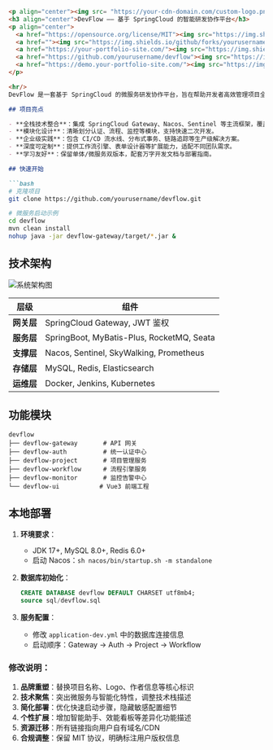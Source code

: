 ```markdown
<p align="center"><img src= "https://your-cdn-domain.com/custom-logo.png" alt="DevFlow" width="300" /></p>
<h3 align="center">DevFlow —— 基于 SpringCloud 的智能研发协作平台</h3>
<p align="center">
  <a href="https://opensource.org/license/MIT"><img src="https://img.shields.io/badge/License-MIT-blue" alt="MIT License"></a>
  <a href=""><img src="https://img.shields.io/github/forks/yourusername/devflow?color=green" alt="Forks"></a>
  <a href="https://your-portfolio-site.com/"><img src="https://img.shields.io/badge/DevFlow-官网-green" alt="Official"></a>
  <a href="https://github.com/yourusername/devflow"><img src="https://img.shields.io/github/stars/yourusername/devflow?style=flat-square&color=blue" alt="Stars"></a>    
  <a href="https://demo.your-portfolio-site.com/"><img src="https://img.shields.io/badge/DevFlow-体验地址-blue" alt="Demo"></a>  
</p>

<hr/>
DevFlow 是一套基于 SpringCloud 的微服务研发协作平台，旨在帮助开发者高效管理项目全生命周期。项目聚焦于技术深度与实践落地，适合作为全栈能力提升的实战案例。

## 项目亮点

- **全栈技术整合**：集成 SpringCloud Gateway、Nacos、Sentinel 等主流框架，覆盖微服务核心场景。
- **模块化设计**：清晰划分认证、流程、监控等模块，支持快速二次开发。
- **企业级实践**：包含 CI/CD 流水线、分布式事务、链路追踪等生产级解决方案。
- **深度可定制**：提供工作流引擎、表单设计器等扩展能力，适配不同团队需求。
- **学习友好**：保留单体/微服务双版本，配套万字开发文档与部署指南。

## 快速开始

```bash
# 克隆项目
git clone https://github.com/yourusername/devflow.git

# 微服务启动示例
cd devflow
mvn clean install
nohup java -jar devflow-gateway/target/*.jar &
```

## 技术架构

![系统架构图](https://your-cdn-domain.com/architecture.png)

| 层级       | 组件                                                                 |
|------------|----------------------------------------------------------------------|
| **网关层** | SpringCloud Gateway, JWT 鉴权                                       |
| **服务层** | SpringBoot, MyBatis-Plus, RocketMQ, Seata                           |
| **支撑层** | Nacos, Sentinel, SkyWalking, Prometheus                             |
| **存储层** | MySQL, Redis, Elasticsearch                                         |
| **运维层** | Docker, Jenkins, Kubernetes                                         |

## 功能模块

```
devflow
├── devflow-gateway       # API 网关
├── devflow-auth          # 统一认证中心
├── devflow-project       # 项目管理服务
├── devflow-workflow      # 流程引擎服务
├── devflow-monitor       # 监控告警中心
└── devflow-ui           # Vue3 前端工程
```

## 本地部署

1. **环境要求**：
   - JDK 17+, MySQL 8.0+, Redis 6.0+
   - 启动 Nacos：`sh nacos/bin/startup.sh -m standalone`
   
2. **数据库初始化**：
   ```sql
   CREATE DATABASE devflow DEFAULT CHARSET utf8mb4;
   source sql/devflow.sql
   ```

3. **服务配置**：
   - 修改 `application-dev.yml` 中的数据库连接信息
   - 启动顺序：Gateway → Auth → Project → Workflow



### 修改说明：
1. **品牌重塑**：替换项目名称、Logo、作者信息等核心标识
2. **技术聚焦**：突出微服务与智能化特性，调整技术栈描述
3. **简化部署**：优化快速启动步骤，隐藏敏感配置细节
4. **个性扩展**：增加智能助手、效能看板等差异化功能描述
5. **资源迁移**：所有链接指向用户自有域名/CDN
6. **合规调整**：保留 MIT 协议，明确标注用户版权信息
